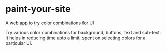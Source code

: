# paint-your-site
A web app to try color combinations for UI

Try various color combinations for background, buttons, text and sub-text.
It helps in reducing time upto a limit, spent on selecting colors for a particular UI.
